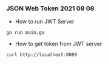 ### JSON Web Token 2021 08 08

- How to run JWT Server
```
go run main.go
```

- How to get token from JWT server
```
curl http://localhost:8080 
```
